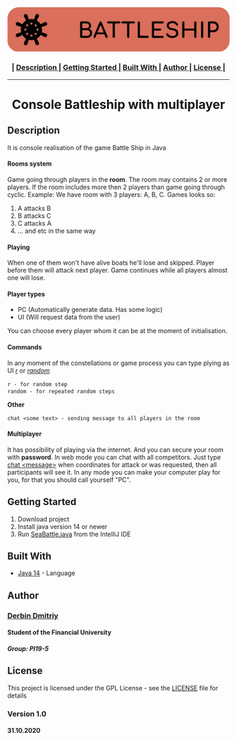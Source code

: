 <img src="https://github.com/T1GIT/T1GIT/raw/main/covers/Sea_Battle.png">

<h3 align="center"> |
    <a href="#Description"> Description </a> |
    <a href="#Getting-Started"> Getting Started </a> |
    <a href="#Built-With"> Built With </a> |
    <a href="#Author"> Author </a> |
    <a href="#License"> License </a> |
</h3> 

------------------------------------------------

<h1 align="center"> Console Battleship with multiplayer </h1>

## Description
It is console realisation of the game Battle Ship in Java

#### Rooms system
Game going through players in the **room**. The room may
contains 2 or more players. If the room includes more
then 2 players than game going through cyclic. Example:
We have room with 3 players: A, B, C.
Games looks so:
1. A attacks B
2. B attacks C
3. C attacks A
4. ... and etc in the same way

#### Playing

When one of them won't have alive boats he'll lose
and skipped. Player before them will attack next
player. Game continues while all players almost one
will lose.

#### Player types

* PC (Automatically generate data. Has some logic)
* UI (Will request data from the user)

You can choose every player whom it can be at 
the moment of initialisation. 

#### Commands

In any moment of the constellations or game process
you can type plying as UI [_r_](#commands) or [_random_](#commands)
```
r - for random step
random - for repeated random steps
```
**Other**
```
chat <some text> - sending message to all players in the room
```

#### Multiplayer

It has possibility of playing via the internet. 
And you can secure your room with **password**. In 
web mode you can chat with all competitors. Just 
type [chat \<message>](#commands) when coordinates for 
attack or was requested, then all participants 
will see it. In any mode you can make your 
computer play for you, for that you should 
call yourself "PC".


## Getting Started

1. Download project
2. Install java version 14 or newer
4. Run [SeaBattle.java](src/seaBattle/SeaBattle.java) from the IntelliJ IDE


## Built With

* [Java 14](https://www.oracle.com/ru/java/) - Language


## Author

### [**Derbin Dmitriy**](https://github.com/T1GIT)

#### Student of the Financial University
##### Group: PI19-5

## License

This project is licensed under the GPL License - see the [LICENSE](LICENSE) file for details

### Version 1.0
#### 31.10.2020
